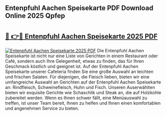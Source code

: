 ## Entenpfuhl Aachen Speisekarte PDF Download Online 2025 Qpfep

# <h2><a href="http://gce3gni.nevu.top/?p=Entenpfuhl+Aachen+Speisekarte">🔗 👉🔴 Entenpfuhl Aachen Speisekarte 2025 PDF</a></h2>

[![Entenpfuhl Aachen Speisekarte 2025 PDF](https://i.imgur.com/dBaPXMq.png)](http://gce3gni.nevu.top/?p=Entenpfuhl+Aachen+Speisekarte)
Die Entenpfuhl Aachen Speisekarte ist nicht nur eine Liste von Gerichten in einem Restaurant oder Café, sondern auch Ihre Gelegenheit, etwas zu finden, das für Ihren Geschmack köstlich und geeignet ist. Auf der Entenpfuhl Aachen Speisekarte unserer Cafeteria finden Sie eine große Auswahl an leichten und frischen Salaten. Für diejenigen, die Fleisch lieben, bieten wir eine umfangreiche Auswahl an Gerichten auf der Entenpfuhl Aachen Speisekarte an: Rindfleisch, Schweinefleisch, Huhn und Fisch. Unseren Auserwählten bieten wir exquisite Gerichte wie Schaschlik und Steak an, die auf Holzkohle zubereitet werden. Wenn es Ihnen schwer fällt, eine Menüauswahl zu treffen, ist unser Team bereit, Ihnen zu helfen und Ihnen einen komfortablen und angenehmen Service zu bieten.
